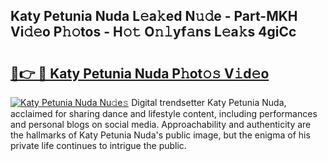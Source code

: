 ## Katy Petunia Nuda L𝚎a𝚔ed N𝚞𝚍e - Part-MKH Vi𝚍𝚎o P𝚑𝚘tos - H𝚘𝚝 O𝚗𝚕yf𝚊ns L𝚎a𝚔s 4giCc

# <h2><a href="http://kfe72m.oniu.top/?m=Katy+Petunia+Nuda">🔗👉 🔴 Katy Petunia Nuda P𝚑ot𝚘𝚜 V𝚒d𝚎o</a></h2>

[![Katy Petunia Nuda Nu𝚍e𝚜](https://i.imgur.com/0qMVB7G.gif)](http://kfe72m.oniu.top/?m=Katy+Petunia+Nuda)
Digital trendsetter Katy Petunia Nuda, acclaimed for sharing dance and lifestyle content, including performances and personal blogs on social media. Approachability and authenticity are the hallmarks of Katy Petunia Nuda's public image, but the enigma of his private life continues to intrigue the public.  
